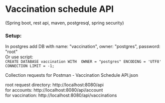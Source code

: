 # Vaccination schedule API
(Spring boot, rest api, maven, postgresql, spring security) 

### Setup:
In postgres add DB with name: "vaccination", owner: "postgres", password: "root"<br>
Or use script:<br>
`CREATE DATABASE vaccination
    WITH 
    OWNER = "postgres"
    ENCODING = 'UTF8'
    CONNECTION LIMIT = -1;`

Collection requests for Postman - Vaccination Schedule API.json

root request directory: http://localhost:8080/api<br>
for accounts: http://localhost:8080/api/account<br>
for vaccination: http://localhost:8080/api/vaccinations<br>
